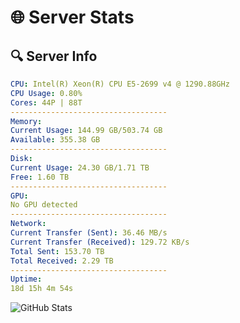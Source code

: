 # 🌐 Server Stats
## 🔍 Server Info
```yaml
CPU: Intel(R) Xeon(R) CPU E5-2699 v4 @ 1290.88GHz
CPU Usage: 0.80%
Cores: 44P | 88T
-----------------------------------
Memory:
Current Usage: 144.99 GB/503.74 GB
Available: 355.38 GB
-----------------------------------
Disk:
Current Usage: 24.30 GB/1.71 TB
Free: 1.60 TB
-----------------------------------
GPU:
No GPU detected
-----------------------------------
Network:
Current Transfer (Sent): 36.46 MB/s
Current Transfer (Received): 129.72 KB/s
Total Sent: 153.70 TB
Total Received: 2.29 TB
-----------------------------------
Uptime:
18d 15h 4m 54s
```
![GitHub Stats](https://img.shields.io/badge/Updated-2025-02-26_13:48:12-blue)